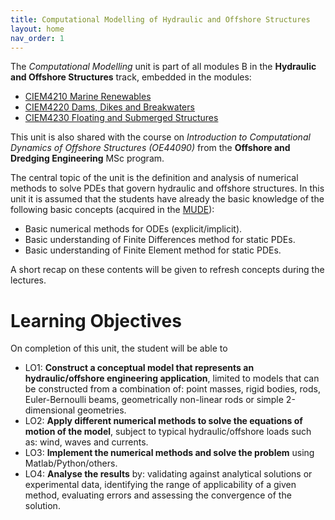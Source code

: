 ```yaml
---
title: Computational Modelling of Hydraulic and Offshore Structures
layout: home
nav_order: 1
--- 
```


The *Computational Modelling* unit is part of all modules B in the **Hydraulic and Offshore Structures** track, embedded in the modules:  

* [CIEM4210 Marine Renewables](https://studiegids.tudelft.nl/a101_displayCourse.do?course_id=63755)
* [CIEM4220 Dams, Dikes and Breakwaters](https://studiegids.tudelft.nl/a101_displayCourse.do?course_id=63756)
* [CIEM4230 Floating and Submerged Structures](https://studiegids.tudelft.nl/a101_displayCourse.do?course_id=63757)

This unit is also shared with the course on *Introduction to Computational Dynamics of Offshore Structures (OE44090)* from the **Offshore and Dredging Engineering** MSc program.

The central topic of the unit is the definition and analysis of numerical methods to solve PDEs that govern hydraulic and offshore structures. In this unit it is assumed that the students have already the basic knowledge of the following basic concepts (acquired in the [MUDE](https://mude.citg.tudelft.nl/book/intro.html)):

- Basic numerical methods for ODEs (explicit/implicit).
- Basic understanding of Finite Differences method for static PDEs.
- Basic understanding of Finite Element method for static PDEs.

A short recap on these contents will be given to refresh concepts during the lectures.

# Learning Objectives

On completion of this unit, the student will be able to

- LO1: **Construct a conceptual model that represents an hydraulic/offshore engineering application**, limited to models that can be constructed from a combination of: point masses, rigid bodies, rods, Euler-Bernoulli beams, geometrically non-linear rods or simple 2-dimensional geometries.
- LO2: **Apply different numerical methods to solve the equations of motion of the model**, subject to typical hydraulic/offshore loads such as: wind, waves and currents.
- LO3: **Implement the numerical methods and solve the problem** using Matlab/Python/others.
- LO4: **Analyse the results** by: validating against analytical solutions or experimental data, identifying the range of applicability of a given method, evaluating errors and assessing the convergence of the solution.
